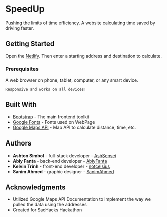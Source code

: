 # SpeedUp

Pushing the limits of time efficiency. A website calculating time saved by driving faster.
## Getting Started

Open the [Netlify](https://ashsensei.github.io/Whats-That-Song/). Then enter a starting address and destination to calculate.

### Prerequisites

A web browser on phone, tablet, computer, or any smart device.

```
Responsive and works on all devices!
```

## Built With

* [Bootstrap](https://getbootstrap.com/docs/5.3/getting-started/introduction/) - The main frontend toolkit
* [Google Fonts](https://fonts.google.com/) - Fonts used on WebPage
* [Google Maps API](https://developers.google.com/maps/documentation/javascript) - Map API to calculate distance, time, etc.


## Authors

* **Ashton Simbol** - full-stack developer - [AshSensei](https://github.com/AshSensei)
* **Abiy Fanta** - back-end developer - [AbiyFanta](https://github.com/AbiyFanta/)
* **Kelvin Trinh** - front-end developer - [notcelsius](https://github.com/notcelsius)
* **Sanim Ahmed** - graphic designer - [SanimAhmed](https://www.linkedin.com/in/sanim-ahmed/)

## Acknowledgments

* Utilized Google Maps API Documentation to implement the way we pulled the data using the addresses
* Created for SacHacks Hackathon

